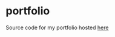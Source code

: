 # portfolio 

Source code for my portfolio hosted <a href="https://madhav-mknc.github.io/portfolio">here</p>
